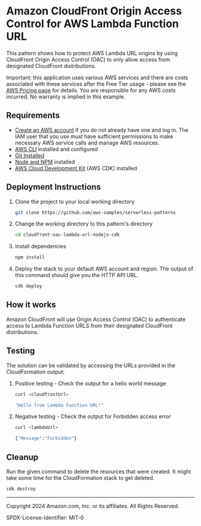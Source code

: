 # Amazon CloudFront Origin Access Control for AWS Lambda Function URL

This pattern shows how to protect AWS Lambda URL origins by using CloudFront Origin Access Control (OAC) to only allow access from designated CloudFront distributions.

Important: this application uses various AWS services and there are costs associated with these services after the Free Tier usage - please see the [AWS Pricing page](https://aws.amazon.com/pricing/) for details. You are responsible for any AWS costs incurred. No warranty is implied in this example.

## Requirements

* [Create an AWS account](https://portal.aws.amazon.com/gp/aws/developer/registration/index.html) if you do not already have one and log in. The IAM user that you use must have sufficient permissions to make necessary AWS service calls and manage AWS resources.
* [AWS CLI](https://docs.aws.amazon.com/cli/latest/userguide/install-cliv2.html) installed and configured
* [Git Installed](https://git-scm.com/book/en/v2/Getting-Started-Installing-Git)
* [Node and NPM](https://nodejs.org/en/download/) installed
* [AWS Cloud Development Kit](https://docs.aws.amazon.com/cdk/latest/guide/cli.html) (AWS CDK) installed

## Deployment Instructions

1. Clone the project to your local working directory
    ```bash
    git clone https://github.com/aws-samples/serverless-patterns
    ```

2. Change the working directory to this pattern's directory
    ```bash
    cd cloudfront-oac-lambda-url-nodejs-cdk
    ```

3. Install dependencies
    ```bash
    npm install
    ```

4. Deploy the stack to your default AWS account and region. The output of this command should give you the HTTP API URL.
    ```bash
    cdk deploy
    ```

## How it works
Amazon CloudFront will use Origin Access Control (OAC) to authenticate access to Lambda Function URLS from their designated CloudFront distributions.

## Testing

The solution can be validated by accessing the URLs provided in the CloudFormation output:  

1. Positive testing - Check the output for a hello world message
    ```bash
    curl <cloudfrontUrl>
   
   "Hello from Lambda Function URL!"
    ```

2. Negative testing - Check the output for Forbidden access error
    ```bash
    curl <lambdaUrl>
   
   {"Message":"Forbidden"}
    ```

## Cleanup

Run the given command to delete the resources that were created. It might take some time for the CloudFormation stack to get deleted.
```bash
cdk destroy
```

----
Copyright 2024 Amazon.com, Inc. or its affiliates. All Rights Reserved.

SPDX-License-Identifier: MIT-0